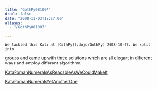 ```yaml
---
title: "GothPy081007"
draft: false
date: "2008-11-03T15:27:00"
aliases:
  - "/GothPy081007"

---
```

    We tackled this Kata at [GothPy](/dojo/GothPy) 2008-10-07. We split into
groups and came up with three solutions which are all elegant in
different ways and employ different algorithms.

[KataRomanNumeralsAsReadableAsWeCouldMakeIt](/solution/KataRomanNumeralsAsReadableAsWeCouldMakeIt)

[KataRomanNumeralsYetAnotherOne](/solution/KataRomanNumeralsYetAnotherOne)
